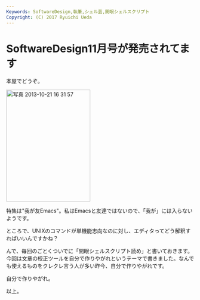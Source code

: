 ```yaml
---
Keywords: SoftwareDesign,執筆,シェル芸,開眼シェルスクリプト
Copyright: (C) 2017 Ryuichi Ueda
---
```


# <!--:ja-->SoftwareDesign11月号が発売されてます<!--:-->
<!--:ja-->本屋でどうぞ。

<a href="-2013-10-21-16-31-57-e1382340889955.jpg"><img src="-2013-10-21-16-31-57-e1382340889955-225x300.jpg" alt="写真 2013-10-21 16 31 57" width="225" height="300" class="aligncenter size-medium wp-image-1358" /></a>

特集は"我が友Emacs"。私はEmacsと友達ではないので、「我が」には入らないようです。

ところで、UNIXのコマンドが単機能志向なのに対し、エディタってどう解釈すればいいんですかね？

んで、毎回のごとくついでに「開眼シェルスクリプト読め」と書いておきます。今回は文章の校正ツールを自分で作りやがれというテーマで書きました。なんでも使えるものをクレクレ言う人が多い昨今、自分で作りやがれです。


自分で作りやがれ。


以上。<!--:-->
